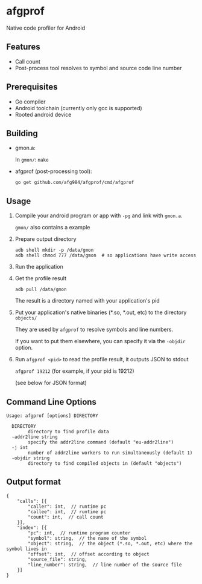 afgprof
=======

Native code profiler for Android

Features
--------

* Call count
* Post-process tool resolves to symbol and source code line number

Prerequisites
-------------

* Go compiler
* Android toolchain (currently only gcc is supported)
* Rooted android device

Building
--------

*   gmon.a:

    In `gmon/`: `make`

*   afgprof (post-processing tool):

    `go get github.com/afg984/afgprof/cmd/afgprof`

Usage
-----

1.  Compile your android program or app with `-pg` and link with `gmon.a`.

    `gmon/` also contains a example

2.  Prepare output directory

    ```
    adb shell mkdir -p /data/gmon
    adb shell chmod 777 /data/gmon  # so applications have write access
    ```

3.  Run the application

4.  Get the profile result

    `adb pull /data/gmon`

    The result is a directory named with your application's pid

5.  Put your application's native binaries (*.so, *.out, etc) to the directory `objects/`

    They are used by `afgprof` to resolve symbols and line numbers.

    If you want to put them elsewhere, you can specify it via the `-objdir` option.

6.  Run `afgprof <pid>` to read the profile result, it outputs JSON to stdout

    `afgprof 19212` (for example, if your pid is 19212)

    (see below for JSON format)

Command Line Options
--------------------

```
Usage: afgprof [options] DIRECTORY

  DIRECTORY
        directory to find profile data
  -addr2line string
        specify the addr2line command (default "eu-addr2line")
  -j int
        number of addr2line workers to run simultaneously (default 1)
  -objdir string
        directory to find compiled objects in (default "objects")
```

Output format
-------------

```
{
    "calls": [{
        "caller": int,  // runtime pc
        "callee": int,  // runtime pc
        "count": int,  // call count
    }],
    "index": [{
        "pc": int,  // runtime program counter
        "symbol": string,  // the name of the symbol
        "object": string,  // the object (*.so, *.out, etc) where the symbol lives in
        "offset": int,  // offset according to object
        "source_file": string,
        "line_number": string,  // line number of the source file
    }]
}
```
